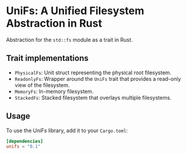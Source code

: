 # UniFs: A Unified Filesystem Abstraction in Rust

Abstraction for the `std::fs` module as a trait in Rust.

## Trait implementations

- `PhysicalFs`: Unit struct representing the physical root filesystem.
- `ReadonlyFs`: Wrapper around the `UniFs` trait that provides a read-only view of the filesystem.
- `MemoryFs`: In-memory filesystem.
- `StackedFs`: Stacked filesystem that overlays multiple filesystems.

## Usage

To use the UniFs library, add it to your `Cargo.toml`:

```toml
[dependencies]
unifs = "0.1"
```

